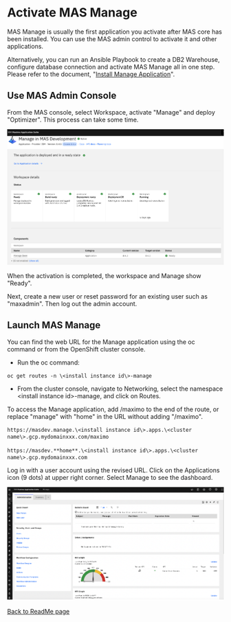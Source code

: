# Activate MAS Manage

MAS Manage is usually the first application you activate after MAS core has been installed. You can use 
the MAS admin control to activate it and other applications.

Alternatively, you can run an Ansible Playbook to create a DB2
Warehouse, configure database connection and activate MAS Manage all in
one step. Please refer to the document, "[Install Manage
Application](https://ibm-mas.github.io/ansible-devops/playbooks/oneclick-manage/)".

## Use MAS Admin Console

From the MAS console, select Workspace, activate "Manage" and deploy
"Optimizer". This process can take some time.

![MAS Workspace](../media/mas-workspace.png)

When the activation is completed, the workspace and Manage show "Ready".

Next, create a new user or reset password for an existing user such as
"maxadmin". Then log out the admin account.

## Launch MAS Manage

You can find the web URL for the Manage application using the oc command
or from the OpenShift cluster console.

- Run the oc command: 

```
oc get routes -n \<install instance id\>-manage
```

- From the cluster console, navigate to Networking, select the
    namespace \<install instance id\>-manage, and click on Routes.

To access the Manage application, add /maximo to the end of the route,
or replace "manage" with "home" in the URL without adding "/maximo".

```
https://masdev.manage.\<install instance id\>.apps.\<cluster
name\>.gcp.mydomainxxx.com/maximo

https://masdev.**home**.\<install instance id\>.apps.\<cluster
name\>.gcp.mydomainxxx.com

```

Log in with a user account using the revised URL. Click on the
Applications icon (9 dots) at upper right corner. Select Manage to see
the dashboard.

![MAS Manage Dashboard](../media/mas-manage-dashboard.png)

[Back to ReadMe page](../README.MD)
